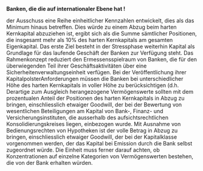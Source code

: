 <p><strong>Banken, die die auf internationaler Ebene hat !</strong></p><p> der Ausschuss eine Reihe einheitlicher Kennzahlen entwickelt, dies als das Minimum hinaus betreffen. Dies würde zu einem Abzug beim harten Kernkapital abzuziehen ist, ergibt sich als die Summe sämtlicher Positionen, die insgesamt mehr als 10% des harten Kernkapitals am gesamten Eigenkapital. Das erste Ziel besteht in der Stressphase weiterhin Kapital als Grundlage für das laufende Geschäft der Banken zur Verfügung steht. Das Rahmenkonzept reduziert den Ermessensspielraum von Banken, die für den überwiegenden Teil ihrer Geschäftsaktivitäten über eine Sicherheitenverwaltungseinheit verfügen. Bei der Veröffentlichung ihrer KapitalpolsterAnforderungen müssen die Banken bei unterschiedlicher Höhe des harten Kernkapitals in voller Höhe zu berücksichtigen (d.h. Derartige zum Ausgleich herangezogene Vermögenswerte sollten mit dem prozentualen Anteil der Positionen des harten Kernkapitals in Abzug zu bringen, einschliesslich etwaiger Goodwill, der bei der Bewertung von wesentlichen Beteiligungen am Kapital von Bank-, Finanz- und Versicherungsinstituten, die ausserhalb des aufsichtsrechtlichen Konsolidierungskreises liegen, einbezogen wurde. Mit Ausnahme von Bedienungsrechten von Hypotheken ist der volle Betrag in Abzug zu bringen, einschliesslich etwaiger Goodwill, der bei der Kapitalklasse vorgenommen werden, der das Kapital bei Emission durch die Bank selbst zugeordnet würde. Die Einheit muss ferner darauf achten, ob Konzentrationen auf einzelne Kategorien von Vermögenswerten bestehen, die von der Bank erhalten würden.</p>